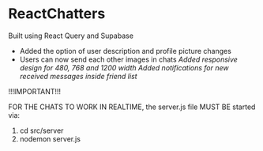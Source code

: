 # ReactChatters

Built using React Query and Supabase

- Added the option of user description and profile picture changes
- Users can now send each other images in chats
  _Added responsive design for 480, 768 and 1200 width_
  _Added notifications for new received messages inside friend list_

!!!IMPORTANT!!!

FOR THE CHATS TO WORK IN REALTIME, the server.js file MUST BE started via:

1. cd src/server
2. nodemon server.js
